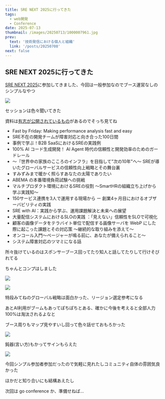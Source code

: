 ```yaml
---
title: SRE NEXT 2025に行ってきた
tags:
  - web開発
  - Conference
date: 2025-07-13
thumbnail: /images/20250713/1000007961.jpg
prev:
  text: '技術発信における個人と組織'
  link: '/posts/20250708'
next: false
---
```


## SRE NEXT 2025に行ってきた

[SRE NEXT 2025](https://sre-next.dev/2025/)に参加してきました、今回は一般参加なのでブース運営なしのシンプルなやつ

![](/images/20250713/1000007961.jpg)

セッションは色々聞いてきた

資料は[有志が公開されているもの](https://zenn.dev/r4ynode/articles/srenext2025-documents)があるのでそっち見てね

- Fast by Friday: Making performance analysis fast and easy
- SRE不在の開発チームが障害対応と向き合った100日間
- 事例で学ぶ！B2B SaaSにおけるSREの実践例
- 100% AI コード生成開発！ AI Agent 時代の信頼性と開発効率のためのガードレール
- 〜『世界中の家族のこころのインフラ』を目指して"次の10年"へ〜 SREが導いたグローバルサービスの信頼性向上戦略とその舞台裏
- すみずみまで暖かく照らすあなたの太陽でありたい
- ABEMA の本番環境負荷試験への挑戦
- マルチプロダクト環境におけるSREの役割 〜SmartHRの組織立ち上げから学ぶ実践知〜
- 150サービス連携を3人で運用する現場から ー 創業4ヶ月目におけるオブザーバビリティの実践
- SRE with AI：実践から学ぶ、運用課題解決と未来への展望
- 大量配信システムにおけるSLOの実践 ：「見えない」信頼性をSLOで可視化
- 顧客の画像データをテラバイト単位で配信する画像サーバを WebP にした際に起こった課題とその対応策 ～継続的な取り組みを添えて～
- オンコール入門〜ページャーが鳴る前に、あなたが備えられること〜
- システム障害対応のツマミになる話

所々抜けているのはスポンサーブース回ってたり知人と話してたりして行けそびれてる

ちゃんとコンプはしました

![](/images/20250713/1000007986.jpg)

![](/images/20250713/1000007985.jpg)

特段みてねのグローバル戦略は面白かった、リージョン選定参考になる

あとAI利用がブームもあってぽちぽちとある、確かに今後を考えると全部人力100%は淘汰されるよなと

ブース周りもマップ見やすいし回って色々話せておもろかった

![](/images/20250713/1000007963.jpg)

鈍器(言い方)もかってサインもらえた

![](/images/20250713/1000007973.jpg)

今回シンプル参加者参加だったので気軽に見れたしコミュニティ自体の雰囲気良かった

ほかだと知り合いにも結構あえたし

次回は go conference か、準備せねば...
